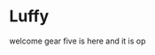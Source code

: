 # Luffy
welcome
gear five is here and it is op 
 
 
 
 
  
            
        
             
               
         
         
  
  
